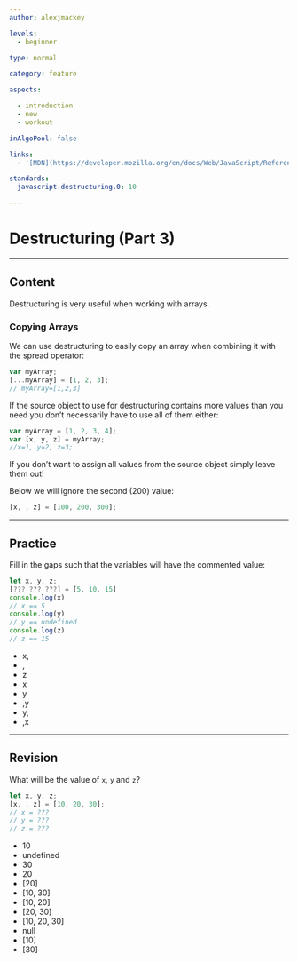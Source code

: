 ```yaml
---
author: alexjmackey

levels:
  - beginner

type: normal

category: feature

aspects:

  - introduction
  - new
  - workout

inAlgoPool: false

links:
  - '[MDN](https://developer.mozilla.org/en/docs/Web/JavaScript/Reference/Operators/Destructuring_assignment){website}'

standards:
  javascript.destructuring.0: 10

---
```

# Destructuring (Part 3)

---
## Content

Destructuring is very useful when working with arrays.

### Copying Arrays

We can use destructuring to easily copy an array when combining it with the spread operator:

```javascript
var myArray;
[...myArray] = [1, 2, 3];
// myArray=[1,2,3]
```

If the source object to use for destructuring contains more values than you need you don’t necessarily have to use all of them either:

```javascript
var myArray = [1, 2, 3, 4];
var [x, y, z] = myArray;
//x=1, y=2, z=3;
```

If you don’t want to assign all values from the source object simply leave them out!

Below we will ignore the second (200) value:

```javascript
[x, , z] = [100, 200, 300];
```

---
## Practice

Fill in the gaps such that the variables will have the commented value:

```javascript
let x, y, z;
[??? ??? ???] = [5, 10, 15]
console.log(x)
// x == 5
console.log(y)
// y == undefined
console.log(z)
// z == 15
```

* x,
* ,
* z
* x
* y
* ,y
* y,
* ,x

---
## Revision

What will be the value of `x`, `y` and `z`?

```javascript
let x, y, z;
[x, , z] = [10, 20, 30];
// x = ???
// y = ???
// z = ???
```

* 10
* undefined
* 30
* 20
* [20]
* [10, 30]
* [10, 20]
* [20, 30]
* [10, 20, 30]
* null
* [10]
* [30]
